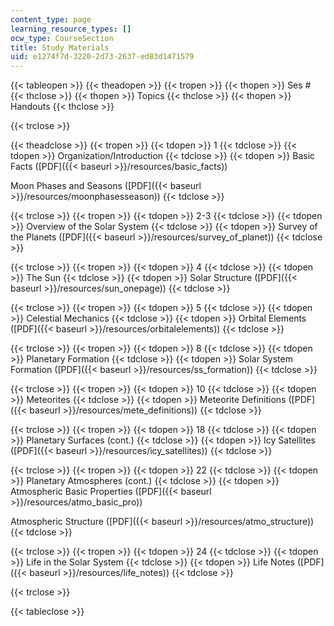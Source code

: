 ```yaml
---
content_type: page
learning_resource_types: []
ocw_type: CourseSection
title: Study Materials
uid: e1274f7d-3220-2d73-2637-ed83d1471579
---
```


{{< tableopen >}}
{{< theadopen >}}
{{< tropen >}}
{{< thopen >}}
Ses #
{{< thclose >}}
{{< thopen >}}
Topics
{{< thclose >}}
{{< thopen >}}
Handouts
{{< thclose >}}

{{< trclose >}}

{{< theadclose >}}
{{< tropen >}}
{{< tdopen >}}
1
{{< tdclose >}}
{{< tdopen >}}
Organization/Introduction
{{< tdclose >}}
{{< tdopen >}}
Basic Facts ([PDF]({{< baseurl >}}/resources/basic_facts))  
  
Moon Phases and Seasons ([PDF]({{< baseurl >}}/resources/moonphasesseason))
{{< tdclose >}}

{{< trclose >}}
{{< tropen >}}
{{< tdopen >}}
2-3
{{< tdclose >}}
{{< tdopen >}}
Overview of the Solar System
{{< tdclose >}}
{{< tdopen >}}
Survey of the Planets ([PDF]({{< baseurl >}}/resources/survey_of_planet))
{{< tdclose >}}

{{< trclose >}}
{{< tropen >}}
{{< tdopen >}}
4
{{< tdclose >}}
{{< tdopen >}}
The Sun
{{< tdclose >}}
{{< tdopen >}}
Solar Structure ([PDF]({{< baseurl >}}/resources/sun_onepage))
{{< tdclose >}}

{{< trclose >}}
{{< tropen >}}
{{< tdopen >}}
5
{{< tdclose >}}
{{< tdopen >}}
Celestial Mechanics
{{< tdclose >}}
{{< tdopen >}}
Orbital Elements ([PDF]({{< baseurl >}}/resources/orbitalelements))
{{< tdclose >}}

{{< trclose >}}
{{< tropen >}}
{{< tdopen >}}
8
{{< tdclose >}}
{{< tdopen >}}
Planetary Formation
{{< tdclose >}}
{{< tdopen >}}
Solar System Formation ([PDF]({{< baseurl >}}/resources/ss_formation))
{{< tdclose >}}

{{< trclose >}}
{{< tropen >}}
{{< tdopen >}}
10
{{< tdclose >}}
{{< tdopen >}}
Meteorites
{{< tdclose >}}
{{< tdopen >}}
Meteorite Definitions ([PDF]({{< baseurl >}}/resources/mete_definitions))
{{< tdclose >}}

{{< trclose >}}
{{< tropen >}}
{{< tdopen >}}
18
{{< tdclose >}}
{{< tdopen >}}
Planetary Surfaces (cont.)
{{< tdclose >}}
{{< tdopen >}}
Icy Satellites ([PDF]({{< baseurl >}}/resources/icy_satellites))
{{< tdclose >}}

{{< trclose >}}
{{< tropen >}}
{{< tdopen >}}
22
{{< tdclose >}}
{{< tdopen >}}
Planetary Atmospheres (cont.)
{{< tdclose >}}
{{< tdopen >}}
Atmospheric Basic Properties ([PDF]({{< baseurl >}}/resources/atmo_basic_pro))  
  
Atmospheric Structure ([PDF]({{< baseurl >}}/resources/atmo_structure))
{{< tdclose >}}

{{< trclose >}}
{{< tropen >}}
{{< tdopen >}}
24
{{< tdclose >}}
{{< tdopen >}}
Life in the Solar System
{{< tdclose >}}
{{< tdopen >}}
Life Notes ([PDF]({{< baseurl >}}/resources/life_notes))
{{< tdclose >}}

{{< trclose >}}

{{< tableclose >}}